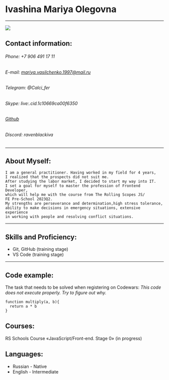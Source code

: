 # Ivashina Mariya Olegovna
***
![](https://avatars.githubusercontent.com/u/137410083?v=4)

## Contact information:
###### Phone: +7 906 491 17 11
###### E-mail: mariya.vasilchenko.1997@mail.ru
###### Telegram: @Calci_fer
###### Skype: live:.cid.1c10669ca00f6350
###### [Github](https://github.com/RavenIVA)
###### Discord: ravenblackiva
***
##  About Myself:
    I am a general practitioner. Having worked in my field for 4 years, 
    I realized that the prospects did not suit me.
    After studying the labor market, I decided to start my way into IT. 
    I set a goal for myself to master the profession of Frontend Developer, 
    which will help me with the course from The Rolling Scopes JS/
    FE Pre-School 2023Q2. 
    My strengths are perseverance and determination,high stress tolerance, 
    ability to make decisions in emergency situations, extensive experience 
    in working with people and resolving conflict situations.
***
## Skills and Proficiency:
* Git, GitHub (training stage)
* VS Code (training stage)
***
## Code example:
The task that needs to be solved when registering on Codewars: _This code does not execute properly. Try to figure out why._
``` 
function multiply(a, b){
  return a * b
}
```
## Courses:
RS Schools Course «JavaScript/Front-end. Stage 0» (in progress)
## Languages:
* Russian - Native
* English - Intermediate




